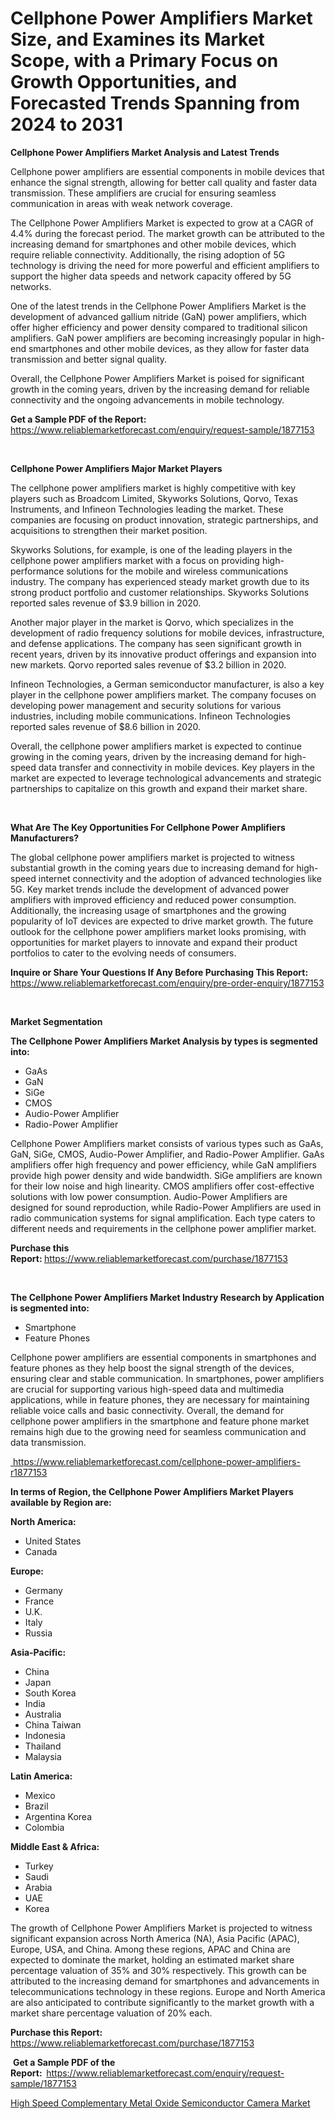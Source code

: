 <p><h1>Cellphone Power Amplifiers Market Size, and Examines its Market Scope, with a Primary Focus on Growth Opportunities, and Forecasted Trends Spanning from 2024 to 2031</h1></p><p><strong>Cellphone Power Amplifiers Market Analysis and Latest Trends</strong></p>
<p><p>Cellphone power amplifiers are essential components in mobile devices that enhance the signal strength, allowing for better call quality and faster data transmission. These amplifiers are crucial for ensuring seamless communication in areas with weak network coverage.</p><p>The Cellphone Power Amplifiers Market is expected to grow at a CAGR of 4.4% during the forecast period. The market growth can be attributed to the increasing demand for smartphones and other mobile devices, which require reliable connectivity. Additionally, the rising adoption of 5G technology is driving the need for more powerful and efficient amplifiers to support the higher data speeds and network capacity offered by 5G networks.</p><p>One of the latest trends in the Cellphone Power Amplifiers Market is the development of advanced gallium nitride (GaN) power amplifiers, which offer higher efficiency and power density compared to traditional silicon amplifiers. GaN power amplifiers are becoming increasingly popular in high-end smartphones and other mobile devices, as they allow for faster data transmission and better signal quality.</p><p>Overall, the Cellphone Power Amplifiers Market is poised for significant growth in the coming years, driven by the increasing demand for reliable connectivity and the ongoing advancements in mobile technology.</p></p>
<p><strong>Get a Sample PDF of the Report:&nbsp;</strong> <a href="https://www.reliablemarketforecast.com/enquiry/request-sample/1877153">https://www.reliablemarketforecast.com/enquiry/request-sample/1877153</a></p>
<p>&nbsp;</p>
<p><strong>Cellphone Power Amplifiers Major Market Players</strong></p>
<p><p>The cellphone power amplifiers market is highly competitive with key players such as Broadcom Limited, Skyworks Solutions, Qorvo, Texas Instruments, and Infineon Technologies leading the market. These companies are focusing on product innovation, strategic partnerships, and acquisitions to strengthen their market position.</p><p>Skyworks Solutions, for example, is one of the leading players in the cellphone power amplifiers market with a focus on providing high-performance solutions for the mobile and wireless communications industry. The company has experienced steady market growth due to its strong product portfolio and customer relationships. Skyworks Solutions reported sales revenue of $3.9 billion in 2020.</p><p>Another major player in the market is Qorvo, which specializes in the development of radio frequency solutions for mobile devices, infrastructure, and defense applications. The company has seen significant growth in recent years, driven by its innovative product offerings and expansion into new markets. Qorvo reported sales revenue of $3.2 billion in 2020.</p><p>Infineon Technologies, a German semiconductor manufacturer, is also a key player in the cellphone power amplifiers market. The company focuses on developing power management and security solutions for various industries, including mobile communications. Infineon Technologies reported sales revenue of $8.6 billion in 2020.</p><p>Overall, the cellphone power amplifiers market is expected to continue growing in the coming years, driven by the increasing demand for high-speed data transfer and connectivity in mobile devices. Key players in the market are expected to leverage technological advancements and strategic partnerships to capitalize on this growth and expand their market share.</p></p>
<p>&nbsp;</p>
<p><strong>What Are The Key Opportunities For Cellphone Power Amplifiers Manufacturers?</strong></p>
<p><p>The global cellphone power amplifiers market is projected to witness substantial growth in the coming years due to increasing demand for high-speed internet connectivity and the adoption of advanced technologies like 5G. Key market trends include the development of advanced power amplifiers with improved efficiency and reduced power consumption. Additionally, the increasing usage of smartphones and the growing popularity of IoT devices are expected to drive market growth. The future outlook for the cellphone power amplifiers market looks promising, with opportunities for market players to innovate and expand their product portfolios to cater to the evolving needs of consumers.</p></p>
<p><strong>Inquire or Share Your Questions If Any Before Purchasing This Report:</strong> <a href="https://www.reliablemarketforecast.com/enquiry/pre-order-enquiry/1877153">https://www.reliablemarketforecast.com/enquiry/pre-order-enquiry/1877153</a></p>
<p>&nbsp;</p>
<p><strong>Market Segmentation</strong></p>
<p><strong>The Cellphone Power Amplifiers Market Analysis by types is segmented into:</strong></p>
<p><ul><li>GaAs</li><li>GaN</li><li>SiGe</li><li>CMOS</li><li>Audio-Power Amplifier</li><li>Radio-Power Amplifier</li></ul></p>
<p><p>Cellphone Power Amplifiers market consists of various types such as GaAs, GaN, SiGe, CMOS, Audio-Power Amplifier, and Radio-Power Amplifier. GaAs amplifiers offer high frequency and power efficiency, while GaN amplifiers provide high power density and wide bandwidth. SiGe amplifiers are known for their low noise and high linearity. CMOS amplifiers offer cost-effective solutions with low power consumption. Audio-Power Amplifiers are designed for sound reproduction, while Radio-Power Amplifiers are used in radio communication systems for signal amplification. Each type caters to different needs and requirements in the cellphone power amplifier market.</p></p>
<p><strong>Purchase this Report:&nbsp;</strong><a href="https://www.reliablemarketforecast.com/purchase/1877153">https://www.reliablemarketforecast.com/purchase/1877153</a></p>
<p>&nbsp;</p>
<p><strong>The Cellphone Power Amplifiers Market Industry Research by Application is segmented into:</strong></p>
<p><ul><li>Smartphone</li><li>Feature Phones</li></ul></p>
<p><p>Cellphone power amplifiers are essential components in smartphones and feature phones as they help boost the signal strength of the devices, ensuring clear and stable communication. In smartphones, power amplifiers are crucial for supporting various high-speed data and multimedia applications, while in feature phones, they are necessary for maintaining reliable voice calls and basic connectivity. Overall, the demand for cellphone power amplifiers in the smartphone and feature phone market remains high due to the growing need for seamless communication and data transmission.</p></p>
<p><a href="https://www.reliablemarketforecast.com/cellphone-power-amplifiers-r1877153">&nbsp;https://www.reliablemarketforecast.com/cellphone-power-amplifiers-r1877153</a></p>
<p><strong>In terms of Region, the Cellphone Power Amplifiers Market Players available by Region are:</strong></p>
<p>
    <p> <strong> North America: </strong>
        <ul>
            <li>United States</li>
            <li>Canada</li>
        </ul>
        </p> 
    <p> <strong> Europe: </strong>
        <ul>
            <li>Germany</li>
            <li>France</li>
            <li>U.K.</li>
            <li>Italy</li>
            <li>Russia</li>
        </ul>
        </p> 
    <p> <strong> Asia-Pacific: </strong>
        <ul>
            <li>China</li>
            <li>Japan</li>
            <li>South Korea</li>
            <li>India</li>
            <li>Australia</li>
            <li>China Taiwan</li>
            <li>Indonesia</li>
            <li>Thailand</li>
            <li>Malaysia</li>
        </ul>
        </p> 
    <p> <strong> Latin America: </strong>
        <ul>
            <li>Mexico</li>
            <li>Brazil</li>
            <li>Argentina Korea</li>
            <li>Colombia</li>
        </ul>
        </p> 
    <p> <strong> Middle East & Africa: </strong>
        <ul>
            <li>Turkey</li>
            <li>Saudi</li>
            <li>Arabia</li>
            <li>UAE</li>
            <li>Korea</li>
        </ul>
    </p>
    </p>
<p><p>The growth of Cellphone Power Amplifiers Market is projected to witness significant expansion across North America (NA), Asia Pacific (APAC), Europe, USA, and China. Among these regions, APAC and China are expected to dominate the market, holding an estimated market share percentage valuation of 35% and 30% respectively. This growth can be attributed to the increasing demand for smartphones and advancements in telecommunications technology in these regions. Europe and North America are also anticipated to contribute significantly to the market growth with a market share percentage valuation of 20% each.</p></p>
<p><strong>Purchase this Report: </strong><a href="https://www.reliablemarketforecast.com/purchase/1877153">https://www.reliablemarketforecast.com/purchase/1877153</a></p>
<p>&nbsp;<strong>Get a Sample PDF of the Report:&nbsp;&nbsp;</strong><a href="https://www.reliablemarketforecast.com/enquiry/request-sample/1877153">https://www.reliablemarketforecast.com/enquiry/request-sample/1877153</a></p>
<p><strong></strong></p>
<p><p><a href="https://github.com/RoccoManning/Market-Research-Report-List-6/blob/main/high-speed-complementary-metal-oxide-semiconductor-camera-market.md">High Speed Complementary Metal Oxide Semiconductor Camera Market</a></p></p>